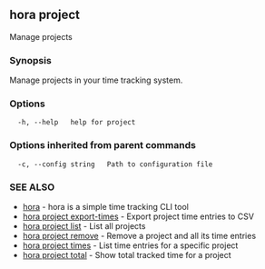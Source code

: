## hora project

Manage projects

### Synopsis

Manage projects in your time tracking system.

### Options

```
  -h, --help   help for project
```

### Options inherited from parent commands

```
  -c, --config string   Path to configuration file
```

### SEE ALSO

* [hora](README.md)	 - hora is a simple time tracking CLI tool
* [hora project export-times](hora_project_export-times.md)	 - Export project time entries to CSV
* [hora project list](hora_project_list.md)	 - List all projects
* [hora project remove](hora_project_remove.md)	 - Remove a project and all its time entries
* [hora project times](hora_project_times.md)	 - List time entries for a specific project
* [hora project total](hora_project_total.md)	 - Show total tracked time for a project

